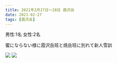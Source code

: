 ```yaml
---
title: 2021年2月27日〜28日 霞沢岳
date: 2021-02-27 
tags: [霞沢岳]
---
```


男性:1名
女性:2名

蜜にならない様に霞沢岳班と焼岳班に別れて新人雪訓

![](/2021/02/27/20210227-2/1.jpg)
![](/2021/02/27/20210227-2/2.jpg)

